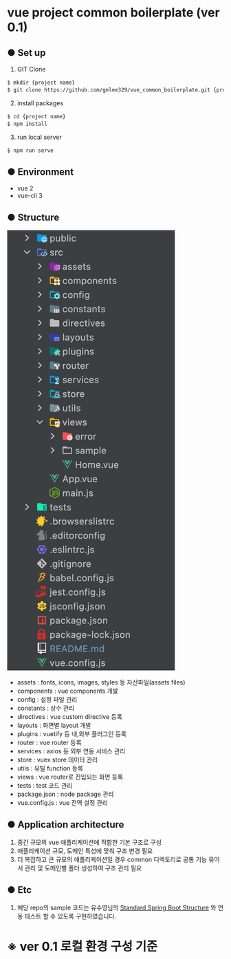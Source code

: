 # vue project common boilerplate (ver 0.1)

## ● Set up
1. GIT Clone
```bash 
$ mkdir {project name}
$ git clone https://github.com/gmlee329/vue_common_boilerplate.git {project name}
```
2. install packages
```bash 
$ cd {project name}
$ npm install
```
3. run local server
```bash 
$ npm run serve
```

## ● Environment
- vue 2
- vue-cli 3

## ● Structure
![image](./src/assets/images/structure.png)

- assets : fonts, icons, images, styles 등 자산파일(assets files)
- components : vue components 개발
- config : 설정 파일 관리
- constants : 상수 관리
- directives : vue custom directive 등록
- layouts : 화면별 layout 개발
- plugins : vuetify 등 내,외부 플러그인 등록
- router : vue router 등록
- services : axios 등 외부 연동 서비스 관리
- store : vuex store 데이터 관리
- utils : 유틸 function 등록
- views : vue router로 진입되는 화면 등록
- tests : test 코드 관리
- package.json : node package 관리
- vue.config.js : vue 전역 설정 관리


## ● Application architecture
1. 중간 규모의 vue 애플리케이션에 적합한 기본 구조로 구성
2. 애플리케이션 규모, 도메인 특성에 맞춰 구조 변경 필요
3. 더 복잡하고 큰 규모의 애플리케이션일 경우 common 디렉토리로 공통 기능 묶어서 관리 및 도메인별 폴더 생성하여 구조 관리 필요

## ● Etc
1. 해당 repo의 sample 코드는 유수영님의 [Standard Spring Boot Structure](https://github.com/SuyeongYoo/fw.boot) 와 연동 테스트 할 수 있도록 구현하였습니다.

# ※ ver 0.1 로컬 환경 구성 기준
